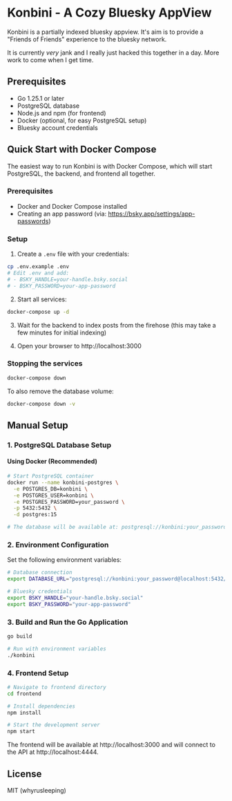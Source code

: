 # Konbini - A Cozy Bluesky AppView

Konbini is a partially indexed bluesky appview. It's aim is to provide a "Friends of Friends" experience to the bluesky network.

It is currently _very_ jank and I really just hacked this together in a day. More work to come when I get time.

## Prerequisites

- Go 1.25.1 or later
- PostgreSQL database
- Node.js and npm (for frontend)
- Docker (optional, for easy PostgreSQL setup)
- Bluesky account credentials

## Quick Start with Docker Compose

The easiest way to run Konbini is with Docker Compose, which will start PostgreSQL, the backend, and frontend all together.

### Prerequisites

- Docker and Docker Compose installed
- Creating an app password (via: https://bsky.app/settings/app-passwords)

### Setup

1. Create a `.env` file with your credentials:

```bash
cp .env.example .env
# Edit .env and add:
# - BSKY_HANDLE=your-handle.bsky.social
# - BSKY_PASSWORD=your-app-password
```

2. Start all services:

```bash
docker-compose up -d
```

3. Wait for the backend to index posts from the firehose (this may take a few minutes for initial indexing)

4. Open your browser to http://localhost:3000

### Stopping the services

```bash
docker-compose down
```

To also remove the database volume:

```bash
docker-compose down -v
```

## Manual Setup

### 1. PostgreSQL Database Setup

#### Using Docker (Recommended)

```bash
# Start PostgreSQL container
docker run --name konbini-postgres \
  -e POSTGRES_DB=konbini \
  -e POSTGRES_USER=konbini \
  -e POSTGRES_PASSWORD=your_password \
  -p 5432:5432 \
  -d postgres:15

# The database will be available at: postgresql://konbini:your_password@localhost:5432/konbini
```

### 2. Environment Configuration

Set the following environment variables:

```bash
# Database connection
export DATABASE_URL="postgresql://konbini:your_password@localhost:5432/konbini"

# Bluesky credentials
export BSKY_HANDLE="your-handle.bsky.social"
export BSKY_PASSWORD="your-app-password"
```

### 3. Build and Run the Go Application

```bash
go build

# Run with environment variables
./konbini
```

### 4. Frontend Setup

```bash
# Navigate to frontend directory
cd frontend

# Install dependencies
npm install

# Start the development server
npm start
```

The frontend will be available at http://localhost:3000 and will connect to the API at http://localhost:4444.

## License

MIT (whyrusleeping)
